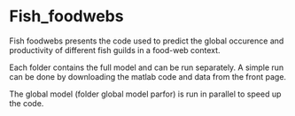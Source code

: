 # Fish_foodwebs 

Fish foodwebs presents the code used to predict the global occurence and productivity of different fish guilds in a food-web context.

Each folder contains the full model and can be run separately. A simple run can be done by downloading the matlab code and data from the front page. 

The global model (folder global model parfor) is run in parallel to speed up the code. 
